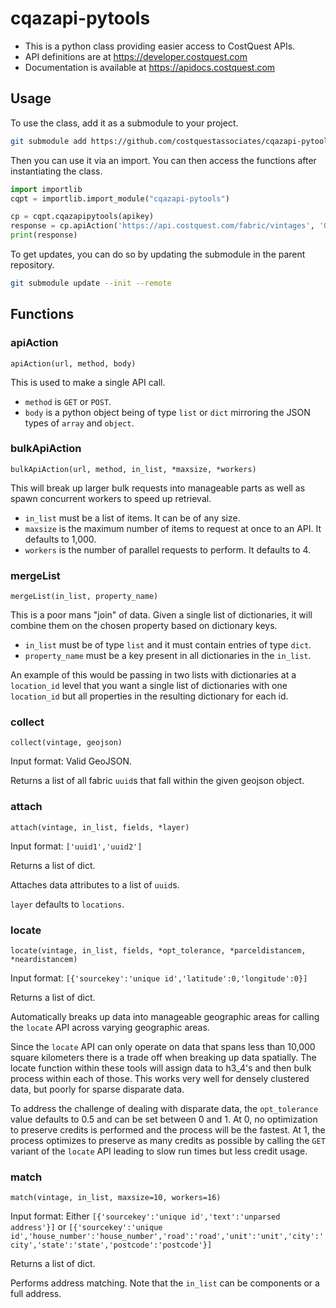 # cqazapi-pytools

* This is a python class providing easier access to CostQuest APIs.
* API definitions are at https://developer.costquest.com
* Documentation is available at https://apidocs.costquest.com



## Usage

To use the class, add it as a submodule to your project.
```bash
git submodule add https://github.com/costquestassociates/cqazapi-pytools
```

Then you can use it via an import. You can  then access the functions after instantiating the class.
```python
import importlib
cqpt = importlib.import_module("cqazapi-pytools")

cp = cqpt.cqazapipytools(apikey)
response = cp.apiAction('https://api.costquest.com/fabric/vintages', 'GET')
print(response)
```

To get updates, you can do so by updating the submodule in the parent repository.
```bash
git submodule update --init --remote
```



## Functions

### apiAction

`apiAction(url, method, body)`

This is used to make a single API call.

* `method` is `GET` or `POST`.
* `body` is a python object being of type `list` or `dict` mirroring the JSON types of `array` and `object`.


### bulkApiAction

`bulkApiAction(url, method, in_list, *maxsize, *workers)`

This will break up larger bulk requests into manageable parts as well as spawn concurrent workers to speed up retrieval.

* `in_list` must be a list of items. It can be of any size.
* `maxsize` is the maximum number of items to request at once to an API. It defaults to 1,000.
* `workers` is the number of parallel requests to perform. It defaults to 4.


### mergeList

`mergeList(in_list, property_name)`

This is a poor mans "join" of data. Given a single list of dictionaries, it will combine them on the chosen property based on dictionary keys.

* `in_list` must be of type `list` and it must contain entries of type `dict`.
* `property_name` must be a key present in all dictionaries in the `in_list`.

An example of this would be passing in two lists with dictionaries at a `location_id` level that you want a single list of dictionaries with one `location_id` but all properties in the resulting dictionary for each id.


### collect

`collect(vintage, geojson)`

Input format: Valid GeoJSON.

Returns a list of all fabric `uuid`s that fall within the given geojson object.


### attach

`attach(vintage, in_list, fields, *layer)`

Input format: `['uuid1','uuid2']`

Returns a list of dict.

Attaches data attributes to a list of `uuid`s.

`layer` defaults to `locations`.


### locate

`locate(vintage, in_list, fields, *opt_tolerance, *parceldistancem, *neardistancem)`

Input format: `[{'sourcekey':'unique id','latitude':0,'longitude':0}]`

Returns a list of dict.

Automatically breaks up data into manageable geographic areas for calling the `locate` API across varying geographic areas.

Since the `locate` API can only operate on data that spans less than 10,000 square kilometers there is a trade off when breaking up data spatially. The locate function within these tools will assign data to h3_4's and then bulk process within each of those. This works very well for densely clustered data, but poorly for sparse disparate data.

To address the challenge of dealing with disparate data, the `opt_tolerance` value defaults to 0.5 and can be set between 0 and 1. At 0, no optimization to preserve credits is performed and the process will be the fastest. At 1, the process optimizes to preserve as many credits as possible by calling the `GET` variant of the `locate` API leading to slow run times but less credit usage.


### match

`match(vintage, in_list, maxsize=10, workers=16)`

Input format: Either `[{'sourcekey':'unique id','text':'unparsed address'}]` or `[{'sourcekey':'unique id','house_number':'house_number','road':'road','unit':'unit','city':'city','state':'state','postcode':'postcode'}]`

Returns a list of dict.

Performs address matching. Note that the `in_list` can be components or a full address.